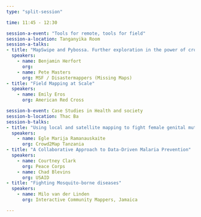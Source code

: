 ```yaml
---
type: "split-session"

time: 11:45 - 12:30

session-a-event: "Tools for remote, tools for field"
session-a-location: Tanganyika Room
session-a-talks:
- title: "MapSwipe and Pybossa. Further exploration in the power of crowds"
  speakers:
    - name: Benjamin Herfort
      org: 
    - name: Pete Masters
      org: MSF / Disastermappers (Missing Maps)
- title: "Field Mapping at Scale"
  speakers:
    - name: Emily Eros
      org: American Red Cross

session-b-event: Case Studies in Health and society
session-b-location: Thac Ba
session-b-talks:
- title: "Using local and satellite mapping to fight female genital mutilation in Tanzania"
  speakers:
    - name: Egle Marija Ramanauskaite
      org: Crowd2Map Tanzania
- title: "A Collaborative Approach to Data-Driven Malaria Prevention"
  speakers:
    - name: Courtney Clark
      org: Peace Corps
    - name: Chad Blevins
      org: USAID
- title: "Fighting Mosquito-borne diseases"
  speakers:
    - name: Milo van der Linden
      org: Interactive Community Mappers, Jamaica

---
```

